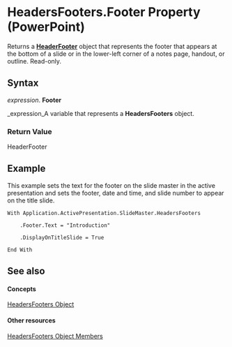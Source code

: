 
# HeadersFooters.Footer Property (PowerPoint)

Returns a  **[HeaderFooter](8aeafb02-adec-17c1-3108-565c78a64ed1.md)** object that represents the footer that appears at the bottom of a slide or in the lower-left corner of a notes page, handout, or outline. Read-only.


## Syntax

 _expression_. **Footer**

 _expression_A variable that represents a  **HeadersFooters** object.


### Return Value

HeaderFooter


## Example

This example sets the text for the footer on the slide master in the active presentation and sets the footer, date and time, and slide number to appear on the title slide.


```
With Application.ActivePresentation.SlideMaster.HeadersFooters

    .Footer.Text = "Introduction"

    .DisplayOnTitleSlide = True

End With
```


## See also


#### Concepts


 [HeadersFooters Object](5fb10c90-0611-e797-836b-3f18b273af04.md)
#### Other resources


 [HeadersFooters Object Members](b5c50dee-2a19-45fa-0e2b-21620233b5ce.md)
